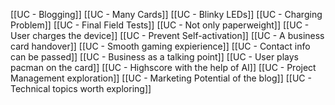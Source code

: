 [[UC - Blogging]]
[[UC - Many Cards]]
[[UC - Blinky LEDs]]
[[UC - Charging Problem]]
[[UC - Final Field Tests]]
[[UC - Not only paperweight]]
[[UC - User charges the device]]
[[UC - Prevent Self-activation]]
[[UC - A business card handover]]
[[UC - Smooth gaming expierience]]
[[UC - Contact info can be passed]]
[[UC - Business as a talking point]]
[[UC - User plays pacman on the card]]
[[UC - Highscore with the help of AI]]
[[UC - Project Management exploration]]
[[UC - Marketing Potential of the blog]]
[[UC - Technical topics worth exploring]]